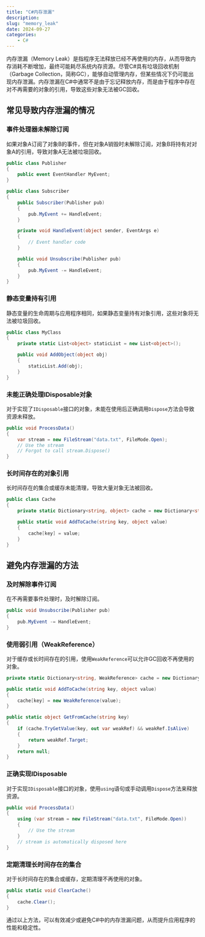 ```yaml
---
title: "C#内存泄漏"
description: 
slug: "memory_leak"
date: 2024-09-27
categories:
    - C#
---
```


内存泄漏（Memory Leak）是指程序无法释放已经不再使用的内存，从而导致内存消耗不断增加，最终可能耗尽系统内存资源。尽管C#具有垃圾回收机制（Garbage Collection，简称GC），能够自动管理内存，但某些情况下仍可能出现内存泄漏。内存泄漏在C#中通常不是由于忘记释放内存，而是由于程序中存在对不再需要的对象的引用，导致这些对象无法被GC回收。

## 常见导致内存泄漏的情况

### 事件处理器未解除订阅

如果对象A订阅了对象B的事件，但在对象A销毁时未解除订阅，对象B将持有对对象A的引用，导致对象A无法被垃圾回收。

```csharp
public class Publisher
{
    public event EventHandler MyEvent;
}

public class Subscriber
{
    public Subscriber(Publisher pub)
    {
        pub.MyEvent += HandleEvent;
    }

    private void HandleEvent(object sender, EventArgs e)
    {
        // Event handler code
    }

    public void Unsubscribe(Publisher pub)
    {
        pub.MyEvent -= HandleEvent;
    }
}
```

### 静态变量持有引用

静态变量的生命周期与应用程序相同，如果静态变量持有对象引用，这些对象将无法被垃圾回收。

```csharp
public class MyClass
{
    private static List<object> staticList = new List<object>();

    public void AddObject(object obj)
    {
        staticList.Add(obj);
    }
}
```

### 未能正确处理IDisposable对象

对于实现了`IDisposable`接口的对象，未能在使用后正确调用`Dispose`方法会导致资源未释放。

```csharp
public void ProcessData()
{
    var stream = new FileStream("data.txt", FileMode.Open);
    // Use the stream
    // Forgot to call stream.Dispose()
}
```

### 长时间存在的对象引用

长时间存在的集合或缓存未能清理，导致大量对象无法被回收。

```csharp
public class Cache
{
    private static Dictionary<string, object> cache = new Dictionary<string, object>();

    public static void AddToCache(string key, object value)
    {
        cache[key] = value;
    }
}
```

## 避免内存泄漏的方法

### 及时解除事件订阅

在不再需要事件处理时，及时解除订阅。

```csharp
public void Unsubscribe(Publisher pub)
{
    pub.MyEvent -= HandleEvent;
}
```

### 使用弱引用（WeakReference）

对于缓存或长时间存在的引用，使用`WeakReference`可以允许GC回收不再使用的对象。

```csharp
private static Dictionary<string, WeakReference> cache = new Dictionary<string, WeakReference>();

public static void AddToCache(string key, object value)
{
    cache[key] = new WeakReference(value);
}

public static object GetFromCache(string key)
{
    if (cache.TryGetValue(key, out var weakRef) && weakRef.IsAlive)
    {
        return weakRef.Target;
    }
    return null;
}
```

### 正确实现IDisposable

对于实现`IDisposable`接口的对象，使用`using`语句或手动调用`Dispose`方法来释放资源。

```csharp
public void ProcessData()
{
    using (var stream = new FileStream("data.txt", FileMode.Open))
    {
        // Use the stream
    }
    // stream is automatically disposed here
}
```

### 定期清理长时间存在的集合

对于长时间存在的集合或缓存，定期清理不再使用的对象。

```csharp
public static void ClearCache()
{
    cache.Clear();
}
```

通过以上方法，可以有效减少或避免C#中的内存泄漏问题，从而提升应用程序的性能和稳定性。
